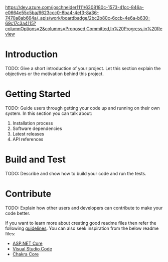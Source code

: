 https://dev.azure.com/joschneider1111/6308180c-1573-41cc-846a-e0664e55c5ba/6623ccc0-8ba4-4ef3-8a36-7470a8ab664a/_apis/work/boardbadge/2bc2b80c-6ccb-4e6a-b630-69c17c3a4115?columnOptions=2&columns=Proposed,Committed,In%20Progress,in%20Review
# Introduction 
TODO: Give a short introduction of your project. Let this section explain the objectives or the motivation behind this project. 

# Getting Started
TODO: Guide users through getting your code up and running on their own system. In this section you can talk about:
1.	Installation process
2.	Software dependencies
3.	Latest releases
4.	API references

# Build and Test
TODO: Describe and show how to build your code and run the tests. 

# Contribute
TODO: Explain how other users and developers can contribute to make your code better. 

If you want to learn more about creating good readme files then refer the following [guidelines](https://docs.microsoft.com/en-us/azure/devops/repos/git/create-a-readme?view=azure-devops). You can also seek inspiration from the below readme files:
- [ASP.NET Core](https://github.com/aspnet/Home)
- [Visual Studio Code](https://github.com/Microsoft/vscode)
- [Chakra Core](https://github.com/Microsoft/ChakraCore)
